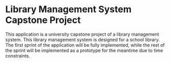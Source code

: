 
# Library Management System Capstone Project 
This application is a university capstone project of a library management system. This library management system is designed for a school library. The first sprint of the application will be fully implemented, while the rest of the sprint will be implemented as a prototype for the meantime due to time constraints.

